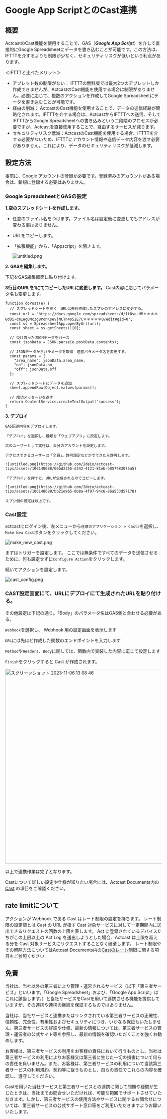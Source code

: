 # Google App ScriptとのCast連携

## 概要


ActcastのCast機能を使用することで、GAS（***Google App Script***）を介して直接的にGoogle Spreadsheetにデータを書き込むことが可能です。この方法は、IFTTTを介するよりも制限が少なく、セキュリティリスクが低いという利点があります。

＜IFTTTと比べたメリット＞

- アプレット数の制限がない： IFTTTの無料版では最大2つのアプレットしか作成できませんが、ActcastのCast機能を使用する場合は制限がありません。必要に応じて、複数のアクションを作成してGoogle Spreadsheetにデータを書き込むことが可能です。
- 経由の削減： ActcastのCast機能を使用することで、データの送信経路が簡略化されます。IFTTTを介する場合は、ActcastからIFTTTへの送信、そしてIFTTTからGoogle Spreadsheetへの書き込みという二段階のプロセスが必要ですが、Actcastを直接使用することで、経由するサービスが減ります。
- セキュリティリスク低減：ActcastのCast機能を使用する場合、IFTTTを介する必要がないため、IFTTTにアカウント情報や送信データ内容を渡す必要がありません。これにより、データのセキュリティリスクが低減します。

## 設定方法

事前に、Google アカウントの登録が必要です。登録済みのアカウントがある場合は、新規に登録する必要はありません。

### **Google SpreadsheetとGASの設定**

**1.空のスプレッドシートを作成します。**

- 任意のファイル名をつけます。ファイル名は設定後に変更してもアドレスが変わる事はありません。
- URLをコピーします。
- 「拡張機能」から、「Appscript」を開きます。
    
    ![untitled.png](https://github.com/Idein/actcast-tips/assets/106148688/6b1baff6-88c4-4fc9-ab8b-84f1d05d0ac1)
    

**2. GASを編集します。**

下記をGAS編集画面に貼り付けます。

**3行目のURLを1にてコピーしたURLに変更します。** Cast内容に応じてパラメータ名も変更します。

```
function doPost(e) {
  // スプレッドシートを開く　URLは先程作成したスプシのアドレスに変更する。
  const url = "https://docs.google.com/spreadsheets/d/1t8se-HM＊＊＊＊UdOi-cm1Wg0Mc3g8PonKsevjNCTn4o52E7C＊＊＊＊＊Q/edit#gid=0";
  const ss = SpreadsheetApp.openByUrl(url);
  const sheet = ss.getSheets()[0];

  // 受け取ったJSONデータをパース
  const jsonData = JSON.parse(e.postData.contents);

  // JSONデータからパラメータを取得　適宜パラメータ名を変更する。
  const params = {
    "area_name": jsonData.area_name,
    "on": jsonData.on,
    "off": jsonData.off
  };

  // スプレッドシートにデータを追加
  sheet.appendRow(Object.values(params));

  // 成功メッセージを返す
  return ContentService.createTextOutput('success');
}
```

**3. デプロイ**
    
    GAS記述内容をデプロイします。
    
    「デプロイ」を選択し、種類を「ウェブアプリ」に設定します。　
    
    次のユーザーとして実行は、自分のアカウントを設定します。
    
    アクセスできるユーザーは「全員」。許可設定などがでてきたら許可します。
    
    ![untitled.png](https://github.com/Idein/actcast-tips/assets/106148688/06bd2355-d342-4121-81eb-b857983075a5)
    
    「デプロイ」を押すと、URLが生成されるのでコピーします。
    
    ![untitled.png](https://github.com/Idein/actcast-tips/assets/106148688/bb21e965-0b8a-4f97-94c6-8ba533d57178)
    
    スプシ側の設定は以上です。
    
  ### Cast設定

actcastにログイン後、左メニューから`任意のアプリケーション > Casts`を選択し、`Make New Cast`ボタンをクリックしてください。

![make_new_cast.png](https://github.com/Idein/actcast-tips/assets/106148688/70a480d3-0ee6-416c-a1d3-5da14eca9d3d)

まずはトリガーを設定します。 ここでは無条件ですべてのデータを送信させるために、何も設定せずに`Configure Action`をクリックします。

続いてアクションを設定します。

![cast_config.png](https://github.com/Idein/actcast-tips/assets/106148688/a71606c9-86b5-4413-897f-396dba884ec0)
    
### CAST設定画面にて、URLにデプロイにて生成されたURLを貼り付ける。
   
 その他設定は下記の通り。「Body」のパラメータ名はGAS側と合わせる必要がある。
    
  `Webhook`を選択し、 Webhook 用の設定画面を表示します
    
   `URL`には先ほど作成した関数のエンドポイントを入力します
    
   `Method`や`Headers`、`Body`に関しては、関数内で実装した内容に応じて設定します
    
   `Finish`をクリックすると Cast が作成されます。
    
   <img width="624" alt="スクリーンショット 2023-11-06 13 08 46" src="https://github.com/Idein/actcast-tips/assets/106148688/1e99a0c7-9f85-4084-9bef-5900c6e9227d">
    
以上で連携作業は完了となります。
    
   Castについて詳しい設定や仕様が知りたい場合には、Actcast Documents内の[Cast](https://actcast.io/docs/ja/ActManagement/Cast/) の項目をご確認ください。

 ## rate limitについて    
アクションが Webhook である Cast はレート制限の設定を持ちます。 レート制限の設定値とは Cast の URL が指す Cast 対象サービスに対して一定期間内に送出できるリクエストの回数の上限を表します。 Act に登録されているデバイスたちがこの上限以上の Act Log を送出しようとした場合、Actcast は上限を超える分を Cast 対象サービスにリクエストすることなく破棄します。
レート制限やその解除方法についてはActcast Documents内の[Castのレート制限](https://actcast.io/docs/ja/ActManagement/Cast/WebhookCastRateLimit/)に関する項目をご参照ください

   ## 免責
    
   当社は、当社以外の第三者により管理・運営されるサービス（以下「第三者サービス」といいます。「Google Spreadsheet」および、「Google App Script」はこれに該当します。）と当社サービスをCastを用いて連携させる機能を提供していますが、その連携や連携の継続を保証するものではありません。
    
   当社は、当社サービスと連携またはリンクされている第三者サービスの正確性、信頼性、完全性、有用性およびセキュリティにつき、いかなる保証もいたしません。第三者サービスの詳細や仕様、最新の情報については、第三者サービスの管理・運営者の公式サイト等を参照し、最新の情報を確認いただくことを強くお勧めします。
    
   お客様は、第三者サービスの利用をお客様の責任において行うものとし、当社は第三者サービスの利用によりお客様又は第三者に生じた一切の損害について何らの責任を負いません。また、お客様は、第三者サービスの利用について当該第三者サービスの利用規約、契約等に従うものとし、自らの責任でこれらの内容を確認し、遵守してください。
    
   Castを用いた当社サービスと第三者サービスとの連携に関して問題や疑問が生じたときは、当社までお問合せいただければ、可能な範囲でサポートさせていただきます。しかし、第三者サービスの使用方法やサービスに関するお問合せについては、第三者サービスの公式サポート窓口等をご利用いただきますようお願いいたします。